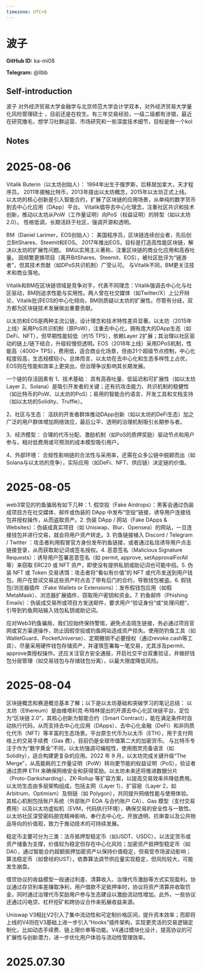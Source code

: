```yaml
---
timezone: UTC+8
---
```


# 波子

**GitHub ID:** ka-mi08

**Telegram:** @llbb

## Self-introduction

波子 对外经济贸易大学金融学与北京师范大学会计学双本，对外经济贸易大学量化风险管理硕士 ，目前还是在校生。有三年交易经验，一级二级都有涉猎，最近在研究撸毛，想学习社群运营、市场研究和一些深度技术细节，目标是做一个kol

## Notes

<!-- Content_START -->
# 2025-08-06

Vitalik Buterin（以太坊创始人）：
1994年出生于俄罗斯，后移居加拿大，天才程序员。
2011年接触比特币，2013年提出以太坊概念，2015年以太坊正式上线。
以太坊的核心创新是引入智能合约，扩展了区块链的应用场景，从单纯的数字货币到去中心化应用（DApp）平台。
Vitalik倡导去中心化理念，注重社区共识和技术创新，推动以太坊从PoW（工作量证明）向PoS（权益证明）的转型（如以太坊2.0）。
性格低调，长期活跃于社区，强调开源和透明。

BM（Daniel Larimer，EOS创始人）：
美国程序员，区块链连续创业者，先后创立BitShares、Steemit和EOS。
2017年推出EOS，目标是打造高性能区块链，解决以太坊的扩展性问题。
 BM以实用主义著称，注重区块链的商业化应用和高吞吐量。
因频繁更换项目（离开BitShares、Steemit、EOS），被社区批评为“链游者”，但其技术贡献（如DPoS共识机制）广受认可。
与Vitalik不同，BM更关注技术和商业落地。

Vitalik和BM在区块链领域是竞争对手，代表不同理念：Vitalik强调去中心化与社区驱动，BM则追求性能与实用性。两人曾在社交媒体（如Twitter/X）上公开辩论，Vitalik批评EOS的中心化倾向，BM则质疑以太坊的扩展性。尽管有分歧，双方都为区块链技术发展做出重要贡献。


以太坊和EOS是两种主流公链，设计理念和技术特性差异显著。以太坊（2015年上线）采用PoS共识机制（原PoW），注重去中心化，拥有庞大的DApp生态（如DeFi、NFT），但早期性能较低（约15 TPS），依赖Layer 2扩展；其治理以社区驱动的链上/链下结合，升级较慢但透明。EOS（2018年上线）采用DPoS机制，性能高（4000+ TPS），费用低，适合商业化场景，但由21个超级节点控制，中心化程度较高，生态规模较小。总体而言，以太坊在去中心化和生态多样性上占优，EOS则在性能和效率上更突出，但治理争议影响其长期发展。


一个链的存活因素有
1、技术基础：
具有高吞吐量、低延迟和可扩展性（如以太坊Layer 2、Solana）是吸引开发者的关键；还有抗攻击能力、共识机制的稳健性（如比特币的PoW、以太坊的PoS）；易用的智能合约语言、开发工具和文档支持（如以太坊的Solidity、Truffle）。

2、社区与生态：
活跃的开发者群体推动DApp创新（如以太坊的DeFi生态）加之广泛的用户群体增加网络效应，最后公平、透明的治理机制吸引长期参与者。

3、经济模型：
合理的代币分配、激励机制（如PoS的质押奖励）驱动节点和用户参与，相对低费用或可预测的成本模型吸引用户。

4、外部环境：
合规性影响链的合法性与采用率，还需在众多公链中脱颖而出（如Solana与以太坊的竞争），实际应用（如DeFi、NFT、供应链）决定链的价值。

# 2025-08-05

web3常见的钓鱼骗局有如下几种：1. 假空投（Fake Airdrops）：黑客会通过伪装成项目方在社交媒体、邮件或伪装的 DApp 中发布“空投”链接，诱导用户连接钱包并授权操作，从而盗取资产。2. 伪装 DApp / 网站（Fake DApps & Websites）：伪装成真实项目（如 Uniswap、Blur、Opensea）的网站，一旦连接钱包并进行交易，就会将用户资产转走。3. 钓鱼链接植入 Discord / Telegram / Twitter ：攻击者利用假冒官方身份发布钓鱼链接，或者通过私信诱导用户点击链接登录，从而获取助记词或签名授权。4. 恶意签名（Malicious Signature Requests）：诱导用户签署恶意签名（如 permit, approve, setApprovalForAll 等）来窃取 ERC20 或 NFT 资产，即使没有提供私钥或助记词也可能中招。5. 伪装 NFT 或 Token 交易诱饵：攻击者将“看似有价值”的 NFT 或代币发送到用户钱包，用户在尝试交易这些资产时点击了带有后门的合约，导致钱包被盗。6. 假钱包/浏览器插件（Fake Wallets or Extensions）：发布假钱包应用（如假 MetaMask）、浏览器扩展插件，窃取用户密钥和资金。7. 钓鱼邮件（Phishing Emails）：伪装成交易所或项目方发送邮件，要求用户“验证身份”或“处理问题”，引导到钓鱼网站输入钱包私钥或助记词。

应对Web3钓鱼骗局，我们应始终保持警惕，避免点击陌生链接，务必通过项目官网或官方渠道操作，防止因假空投或钓鱼网站造成资产损失。使用防钓鱼工具（如WalletGuard、PocketUniverse）、定期撤销不必要授权（通过revoke.cash等工具）、尽量采用硬件钱包存储资产，并谨慎签署每一笔交易，尤其涉及permit、approve类授权操作。还应关注官方安全通报，开启社交平台双重验证，并做好钱包分层管理（如交易钱包与存储钱包分离），以最大限度降低风险。

# 2025-08-04

区块链概念和赛道概览基本了解；以下是以太坊基础和突破学习的笔记总结：
以太坊（Ethereum）是由维塔利克·布特林提出的开源去中心化区块链平台，定位为“区块链 2.0”，其核心创新为智能合约（Smart Contract），能在满足条件时自动执行代码，从而支持去中心化应用（DApps）、去中心化金融（DeFi）和非同质化代币（NFT）等丰富的生态场景。平台原生代币为以太币（ETH），用于支付网络上的交易手续费（Gas 费），目前仍是全球市值第二大的加密货币。 与比特币专注于作为“数字黄金”不同，以太坊强调可编程性，使用图灵完备语言（如 Solidity），适合构建更复杂的应用。2022 年 9 月，以太坊完成关键升级“The Merge”，从高能耗的工作量证明（PoW）转向更节能的权益证明（PoS），验证者通过质押 ETH 来确保网络安全和获得奖励。以太坊未来还将推进数据分片（Proto-Danksharding）、ZK-Rollup 等扩容方案，以提高交易效率并降低费用。 以太坊生态由多层架构组成，包括主网（Layer 1）、扩容层（Layer 2，如 Arbitrum、Optimism）及侧链（如 Polygon），共同提升网络性能与使用体验。其核心机制包括账户系统（外部账户 EOA 与合约账户 CA）、Gas 模型（支付交易费用）以及以太坊虚拟机（EVM，代码执行环境），确保交易的安全性与一致性。以太坊社区深受密码朋克精神影响，奉行去中心化、开放透明、抗审查以及公共物品导向的价值观，致力于推动技术的可持续发展。 

稳定币主要可分为三类：法币抵押型稳定币（如USDT、USDC），以法定货币或资产储备为支撑，价值较为稳定但存在中心化风险；加密资产抵押型稳定币（如DAI），通过智能合约超额抵押加密资产以保持价值稳定，但易受市场波动影响；算法稳定币（如曾经的UST），依靠算法调节供应量实现稳定，但风险较大，可能发生崩盘。

借贷协议的收益模型一般通过利差、清算收入、治理代币激励等方式实现盈利。协议通过存贷利率差赚取净利，用户借款不足抵押率时，协议将资产清算并收取罚金，同时通过治理代币奖励用户参与生态建设以激励流动性增加。此外，一些协议还通过闪电贷、杠杆挖矿和跨协议合作来拓展收益来源。

Uniswap V3相比V2引入了集中流动性和可定制价格区间，提升资本效率；而即将上线的V4则在V3基础上进一步引入“Hooks”插件架构，实现更灵活的交易逻辑定制化，比如动态手续费、链上限价单等功能。V4通过模块化设计，提高协议的可扩展性与创新潜力，进一步优化用户体验与流动性管理效率。


# 2025.07.30


<!-- Content_END -->
